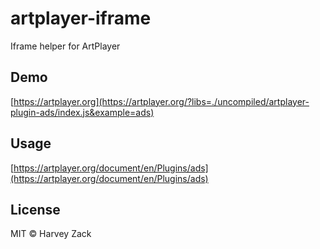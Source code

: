 # artplayer-iframe

Iframe helper for ArtPlayer

## Demo

[https://artplayer.org](https://artplayer.org/?libs=./uncompiled/artplayer-plugin-ads/index.js&example=ads)

## Usage

[https://artplayer.org/document/en/Plugins/ads](https://artplayer.org/document/en/Plugins/ads)

## License

MIT © Harvey Zack
